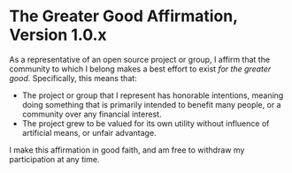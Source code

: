 # The Greater Good Affirmation, Version 1.0.x

As a representative of an open source project or group, I affirm that the community to which I belong makes a best effort to exist *for the greater good.* Specifically, this means that:

 - The project or group that I represent has honorable intentions, meaning doing something that is primarily intended to benefit many people, or a community over any financial interest.
 - The project grew to be valued for its own utility without influence of artificial means, or unfair advantage.
 
I make this affirmation in good faith, and am free to withdraw my participation at any time.
